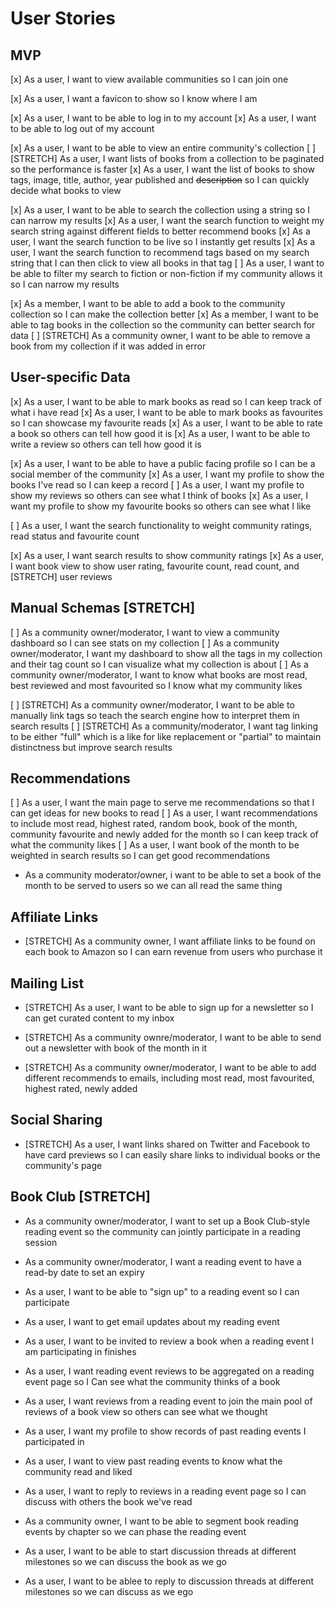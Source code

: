 # User Stories

## MVP

[x] As a user, I want to view available communities so I can join one

[x] As a user, I want a favicon to show so I know where I am 

<!-- [ ] As a user, I want to be able to register for an account with an email address -->
[x] As a user, I want to be able to log in to my account
[x] As a user, I want to be able to log out of my account

[x] As a user, I want to be able to view an entire community's collection
[ ] [STRETCH] As a user, I want lists of books from a collection to be paginated so the performance is faster
[x] As a user, I want the list of books to show tags, image, title, author, year published and ~~description~~ so I can quickly decide what books to view

[x] As a user, I want to be able to search the collection using a string so I can narrow my results
[x] As a user, I want the search function to weight my search string against different fields to better recommend books
[x] As a user, I want the search function to be live so I instantly get results
[x] As a user, I want the search function to recommend tags based on my search string that I can then click to view all books in that tag
[ ] As a user, I want to be able to filter my search to fiction or non-fiction if my community allows it so I can narrow my results

[x] As a member, I want to be able to add a book to the community collection so I can make the collection better
[x] As a member, I want to be able to tag books in the collection so the community can better search for data
[ ] [STRETCH] As a community owner, I want to be able to remove a book from my collection if it was added in error

## User-specific Data

[x] As a user, I want to be able to mark books as read so I can keep track of what i have read
[x] As a user, I want to be able to mark books as favourites so I can showcase my favourite reads
[x] As a user, I want to be able to rate a book so others can tell how good it is
[x] As a user, I want to be able to write a review so others can tell how good it is

[x] As a user, I want to be able to have a public facing profile so I can be a social member of the community
[x] As a user, I want my profile to show the books I've read so I can keep a record
[ ] As a user, I want my profile to show my reviews so others can see what I think of books
[x] As a user, I want my profile to show my favourite books so others can see what I like

[ ] As a user, I want the search functionality to weight community ratings, read status and favourite count

[x] As a user, I want search results to show community ratings
[x] As a user, I want book view to show user rating, favourite count, read count, and [STRETCH] user reviews

## Manual Schemas [STRETCH]

[ ] As a community owner/moderator, I want to view a community dashboard so I can see stats on my collection
[ ] As a community owner/moderator, I want my dashboard to show all the tags in my collection and their tag count so I can visualize what my collection is about
[ ] As a community owner/moderator, I want to know what books are most read, best reviewed and most favourited so I know what my community likes

[ ] [STRETCH] As a community owner/moderator, I want to be able to manually link tags so teach the search engine how to interpret them in search results
[ ] [STRETCH] As a community/moderator, I want tag linking to be either "full" which is a like for like replacement or "partial" to maintain distinctness but improve search results

## Recommendations

[ ] As a user, I want the main page to serve me recommendations so that I can get ideas for new books to read
[ ] As a user, I want recommendations to include most read, highest rated, random book, book of the month, community favourite and newly added for the month so I can keep track of what the community likes
[ ] As a user, I want book of the month to be weighted in search results so I can get good recommendations

* As a community moderator/owner, i want to be able to set a book of the month to be served to users so we can all read the same thing

## Affiliate Links

* [STRETCH] As a community owner, I want affiliate links to be found on each book to Amazon so I can earn revenue from users who purchase it

## Mailing List

* [STRETCH] As a user, I want to be able to sign up for a newsletter so I can get curated content to my inbox

* [STRETCH] As a community ownre/moderator, I want to be able to send out a newsletter with book of the month in it
* [STRETCH] As a community owner/moderator, I want to be able to add different recommends to emails, including most read, most favourited, highest rated, newly added

## Social Sharing

* [STRETCH] As a user, I want links shared on Twitter and Facebook to have card previews so I can easily share links to individual books or the community's page

## Book Club [STRETCH]

* As a community owner/moderator, I want to set up a Book Club-style reading event so the community can jointly participate in a reading session
* As a community owner/moderator, I want a reading event to have a read-by date to set an expiry
* As a user, I want to be able to "sign up" to a reading event so I can participate
* As a user, I want to get email updates about my reading event
* As a user, I want to be invited to review a book when a reading event I am participating in finishes
* As a user, I want reading event reviews to be aggregated on a reading event page so I Can see what the community thinks of a book
* As a user, I want reviews from a reading event to join the main pool of reviews of a book view so others can see what we thought
* As a user, I want my profile to show records of past reading events I participated in
* As a user, I want to view past reading events to know what the community read and liked

* As a user, I want to reply to reviews in a reading event page so I can discuss with others the book we've read

* As a community owner, I want to be able to segment book reading events by chapter so we can phase the reading event
* As a user, I want to be able to start discussion threads at different milestones so we can discuss the book as we go
* As a user, I want to be ablee to reply to discussion threads at different milestones so we can discuss as we ego